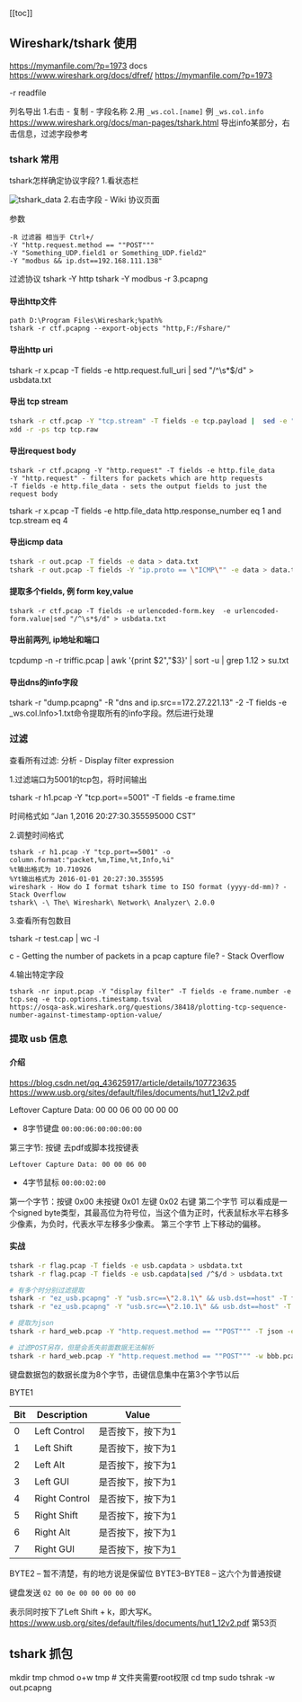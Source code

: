 [[toc]]

## Wireshark/tshark 使用
https://mymanfile.com/?p=1973
docs https://www.wireshark.org/docs/dfref/
https://mymanfile.com/?p=1973

-r readfile

列名导出
1.右击 - 复制 - 字段名称
2.用 `_ws.col.[name]` 例 `_ws.col.info` https://www.wireshark.org/docs/man-pages/tshark.html
导出info某部分，右击信息，过滤字段参考
### tshark 常用
tshark怎样确定协议字段?
1.看状态栏

![tshark_data](imgs/tshark_data.jpg)
2.右击字段 - Wiki 协议页面

参数
```
-R 过滤器 相当于 Ctrl+/
-Y "http.request.method == ""POST"""
-Y "Something_UDP.field1 or Something_UDP.field2"
-Y "modbus && ip.dst==192.168.111.138"
```
过滤协议
tshark -Y http
tshark -Y modbus -r 3.pcapng

#### 导出http文件
```
path D:\Program Files\Wireshark;%path%
tshark -r ctf.pcapng --export-objects "http,F:/Fshare/"

```
#### 导出http uri
tshark -r x.pcap -T fields -e http.request.full_uri | sed "/^\s*$/d" > usbdata.txt
#### 导出 tcp stream

```bash
tshark -r ctf.pcap -Y "tcp.stream" -T fields -e tcp.payload |  sed -e "/^\s*$/d" -e "s/://g" > tcp
xdd -r -ps tcp tcp.raw
```

#### 导出request body
```
tshark -r ctf.pcapng -Y "http.request" -T fields -e http.file_data
-Y "http.request" - filters for packets which are http requests
-T fields -e http.file_data - sets the output fields to just the request body
```

tshark -r x.pcap -T fields -e http.file_data http.response_number eq 1 and tcp.stream eq 4

#### 导出icmp data 
```sh
tshark -r out.pcap -T fields -e data > data.txt
tshark -r out.pcap -T fields -Y "ip.proto == \"ICMP\"" -e data > data.txt
```
#### 提取多个fields, 例 form key,value

```
tshark -r ctf.pcap -T fields -e urlencoded-form.key  -e urlencoded-form.value|sed "/^\s*$/d" > usbdata.txt
```

#### 导出前两列, ip地址和端口
tcpdump -n -r triffic.pcap  | awk '{print $2","$3}' | sort -u | grep 1.12 > su.txt

#### 导出dns的info字段

tshark -r "dump.pcapng" -R "dns and ip.src==172.27.221.13" -2 -T fields -e _ws.col.Info>1.txt命令提取所有的info字段。然后进行处理

### 过滤
查看所有过滤: 分析 - Display filter expression

1.过滤端口为5001的tcp包，将时间输出

tshark -r h1.pcap -Y "tcp.port==5001" -T fields -e frame.time

时间格式如   “Jan 1,2016 20:27:30.355595000 CST”

2.调整时间格式

```
tshark -r h1.pcap -Y "tcp.port==5001" -o column.format:"packet,%m,Time,%t,Info,%i"
%t输出格式为 10.710926
%Yt输出格式为 2016-01-01 20:27:30.355595
wireshark - How do I format tshark time to ISO format (yyyy-dd-mm)? - Stack Overflow
tshark\ -\ The\ Wireshark\ Network\ Analyzer\ 2.0.0
```
3.查看所有包数目

tshark -r test.cap | wc -l

c - Getting the number of packets in a pcap capture file? - Stack Overflow

4.输出特定字段

```
tshark -nr input.pcap -Y "display filter" -T fields -e frame.number -e tcp.seq -e tcp.options.timestamp.tsval
https://osqa-ask.wireshark.org/questions/38418/plotting-tcp-sequence-number-against-timestamp-option-value/
```


### 提取 usb 信息
#### 介绍
https://blog.csdn.net/qq_43625917/article/details/107723635
https://www.usb.org/sites/default/files/documents/hut1_12v2.pdf

Leftover Capture Data: 00 00 06 00 00 00 00

* 8字节键盘 `00:00:06:00:00:00:00`

第三字节: 按键 去pdf或脚本找按键表

```
Leftover Capture Data: 00 00 06 00
```
* 4字节鼠标  `00:00:02:00`

第一个字节：按键 
          0x00 未按键
          0x01 左键
          0x02 右键
第二个字节 可以看成是一个signed byte类型，其最高位为符号位，当这个值为正时，代表鼠标水平右移多少像素，为负时，代表水平左移多少像素。
第三个字节 上下移动的偏移。

#### 实战
```bash
tshark -r flag.pcap -T fields -e usb.capdata > usbdata.txt 
tshark -r flag.pcap -T fields -e usb.capdata|sed /^$/d > usbdata.txt 

# 有多个时分别过滤提取
tshark -r "ez_usb.pcapng" -Y "usb.src==\"2.8.1\" && usb.dst==host" -T fields -e usbhid.data > keyboarda.txt
tshark -r "ez_usb.pcapng" -Y "usb.src==\"2.10.1\" && usb.dst==host" -T fields -e usbhid.data > keyboardb.txt

# 提取为json
tshark -r hard_web.pcap -Y "http.request.method == ""POST""" -T json -e urlencoded-form.key -e urlencoded-form.value -x > 12.json

# 过滤POST另存，但是会丢失前面数据无法解析
tshark -r hard_web.pcap -Y "http.request.method == ""POST""" -w bbb.pcapng
```

键盘数据包的数据长度为8个字节，击键信息集中在第3个字节以后

BYTE1

|        Bit         |    Description     |     Value       |
| ------------------ | ------------------ | --------------- |
|         0          |    Left Control    | 是否按下，按下为1  |
|         1          |     Left Shift     | 是否按下，按下为1  |
|         2          |      Left Alt      | 是否按下，按下为1  |
|         3          |      Left GUI      | 是否按下，按下为1  |
|         4          |   Right Control    | 是否按下，按下为1  |
|         5          |    Right Shift     | 是否按下，按下为1  |
|         6          |     Right Alt      | 是否按下，按下为1  |
|         7          |     Right GUI      | 是否按下，按下为1  |


BYTE2 – 暂不清楚，有的地方说是保留位
BYTE3–BYTE8 – 这六个为普通按键

键盘发送 `02 00 0e 00 00 00 00 00`

表示同时按下了Left Shift + k，即大写K。
https://www.usb.org/sites/default/files/documents/hut1_12v2.pdf 第53页

## tshark 抓包

mkdir tmp
chmod o+w tmp # 文件夹需要root权限
cd tmp
sudo tshrak -w out.pcapng